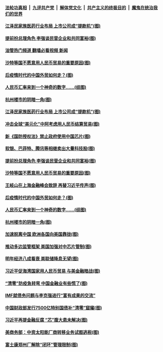 ####  [法轮功真相](../../../../basic/blob/master/README.md?t=12131002) &nbsp;|&nbsp; [九评共产党](../../../../9ping.md/blob/master/README.md?t=12131002) &nbsp;|&nbsp; [解体党文化](../../../../jtdwh.md/blob/master/README.md?t=12131002)  &nbsp;|&nbsp; [共产主义的终极目的](../../../../gczydzjmd.md/blob/master/README.md?t=12131002) &nbsp;|&nbsp; [魔鬼在统治我们的世界](../../../../mgztzwmdsj.md/blob/master/README.md?t=12131002) 

#### [江泽民家族医药行业布局 上市公司成“提款机”(图)](../pages/p5/1023965.md?t=12131002) 

#### [提前扮总理角色 李强谈民营企业和共同富裕(图)](../pages/p5/1023968.md?t=12131002) 

#### [油管热门频道 翻墙必看视频 新闻](http://129.146.143.75:81/youtube.html?12131002)

#### [沙特等国不愿意用人民币贸易的重要原因(图)](../pages/p5/1023960.md?t=12131002) 

#### [后疫情时代的中国外贸如何走？(图)](../pages/p5/1023909.md?t=12131002) 

#### [人民币汇率来到一个神奇的数字……(组图)](../pages/p5/1023906.md?t=12131002) 

#### [杭州楼市的阴暗一角(图)](../pages/p5/1023899.md?t=12131002) 

#### [江泽民家族医药行业布局 上市公司成“提款机”(图)](../pages/p5/1023965.md?t=12131002) 

#### [冲击全球“美元化”中阿考虑用人民币结算贸易(图)](../pages/p5/1023989.md?t=12131002) 

#### [新《国防授权法》禁止政府使用中国芯片(图)](../pages/p5/1023987.md?t=12131002) 

#### [软银、巴菲特、腾讯等相继卖出大量科技股(图)](../pages/p5/1023985.md?t=12131002) 

#### [提前扮总理角色 李强谈民营企业和共同富裕(图)](../pages/p5/1023968.md?t=12131002) 

#### [沙特等国不愿意用人民币贸易的重要原因(图)](../pages/p5/1023960.md?t=12131002) 

#### [王岐山在上海金融峰会致辞 再替习近平传声(图)](../pages/p5/1023956.md?t=12131002) 

#### [后疫情时代的中国外贸如何走？(图)](../pages/p5/1023909.md?t=12131002) 

#### [人民币汇率来到一个神奇的数字……(组图)](../pages/p5/1023906.md?t=12131002) 

#### [杭州楼市的阴暗一角(图)](../pages/p5/1023899.md?t=12131002) 

#### [加速脱离中国 欧洲各国向美国靠拢(图)](../pages/p5/1023895.md?t=12131002) 

#### [推动多边监管框架 美国加强对中芯片管制(图)](../pages/p5/1023887.md?t=12131002) 

#### [明年经济八成看衰 美联储降息无望(图)](../pages/p5/1023885.md?t=12131002) 

#### [习近平促海湾国家用人民币贸易 与美金融暗战(图)](../pages/p5/1023819.md?t=12131002) 

#### [“清零”防疫急转弯 中国金融业有些慌了(图)](../pages/p5/1023813.md?t=12131002) 

#### [IMF就债务问题与李克强进行“富有成果的交流”](../pages/p5/1023811.md?t=12131002) 

#### [中国财政部发行7500亿特别国债补“清零”窟窿(图)](../pages/p5/1023807.md?t=12131002) 

#### [习近平再提金融反腐 “芯”腹大患未解决(图)](../pages/p5/1023748.md?t=12131002) 

#### [美商务部：中资太阳能厂商转移业务试图逃税(图)](../pages/p5/1023767.md?t=12131002) 

#### [富士康郑州厂解除“闭环”管理限制(图)](../pages/p5/1023766.md?t=12131002) 

<img src='http://gfw-breaker.win/goodnews/indexes/p5.md' width='0px' height='0px'/>
